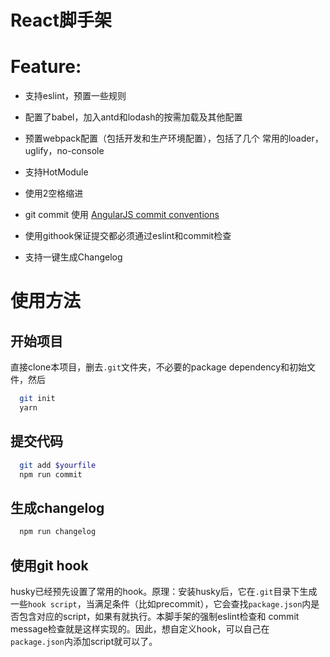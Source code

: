 React脚手架
========

# Feature:

* 支持eslint，预置一些规则

* 配置了babel，加入antd和lodash的按需加载及其他配置

* 预置webpack配置（包括开发和生产环境配置），包括了几个
常用的loader，uglify，no-console

* 支持HotModule

* 使用2空格缩进

* git commit 使用 [AngularJS commit conventions](https://github.com/angular/angular.js/blob/master/DEVELOPERS.md#commits)

* 使用githook保证提交都必须通过eslint和commit检查

* 支持一键生成Changelog

# 使用方法

## 开始项目

直接clone本项目，删去`.git`文件夹，不必要的package dependency和初始文件，然后

```bash
  git init
  yarn
```

## 提交代码

```bash
  git add $yourfile
  npm run commit
```

## 生成changelog

```bash
  npm run changelog
```

## 使用git hook

husky已经预先设置了常用的hook。原理：安装husky后，它在`.git`目录下生成一些`hook script`，当满足条件（比如precommit），它会查找`package.json`内是否包含对应的script，如果有就执行。本脚手架的强制eslint检查和
commit message检查就是这样实现的。因此，想自定义hook，可以自己在
`package.json`内添加script就可以了。
